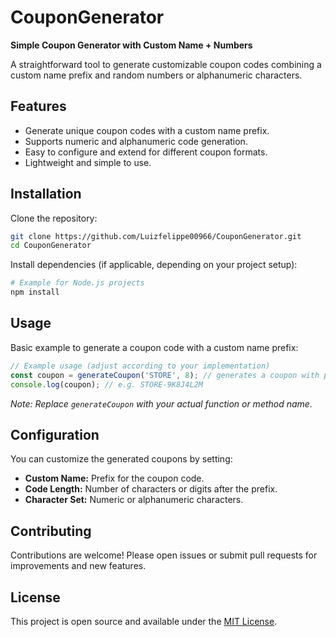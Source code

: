 
# CouponGenerator

**Simple Coupon Generator with Custom Name + Numbers**

A straightforward tool to generate customizable coupon codes combining a custom name prefix and random numbers or alphanumeric characters.

## Features

- Generate unique coupon codes with a custom name prefix.
- Supports numeric and alphanumeric code generation.
- Easy to configure and extend for different coupon formats.
- Lightweight and simple to use.

## Installation

Clone the repository:

```bash
git clone https://github.com/Luizfelippe00966/CouponGenerator.git
cd CouponGenerator
```

Install dependencies (if applicable, depending on your project setup):

```bash
# Example for Node.js projects
npm install
```

## Usage

Basic example to generate a coupon code with a custom name prefix:

```javascript
// Example usage (adjust according to your implementation)
const coupon = generateCoupon('STORE', 8); // generates a coupon with prefix STORE and 8 random characters
console.log(coupon); // e.g. STORE-9K8J4L2M
```

*Note: Replace `generateCoupon` with your actual function or method name.*

## Configuration

You can customize the generated coupons by setting:

- **Custom Name:** Prefix for the coupon code.
- **Code Length:** Number of characters or digits after the prefix.
- **Character Set:** Numeric or alphanumeric characters.

## Contributing

Contributions are welcome! Please open issues or submit pull requests for improvements and new features.

## License

This project is open source and available under the [MIT License](LICENSE).

